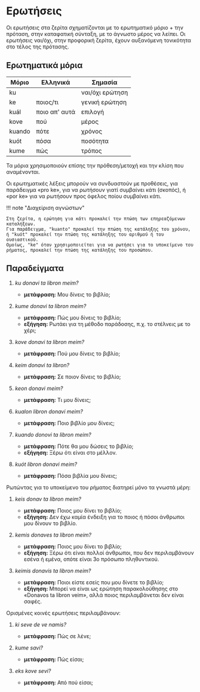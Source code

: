 # Ερωτήσεις

Οι ερωτήσεις στα ζερίτα σχηματίζονται με το ερωτηματικό μόριο + την πρόταση, στην καταφατική σύνταξη, με το άγνωστο μέρος να λείπει.
Οι ερωτήσεις ναι/όχι, στην προφορική ζερίτα, έχουν αυξανόμενη τονικότητα στο τέλος της πρότασης.

## Ερωτηματικά μόρια

| Μόριο  | Ελληνικά      | Σημασία         |
| ------ | ------------- | --------------- |
| ku     |               | ναι/όχι ερώτηση |
| ke     | ποιος/τι      | γενική ερώτηση  |
| kuál   | ποιο απ' αυτά | επιλογή         |
| kove   | πού           | μέρος           |
| kuando | πότε          | χρόνος          |
| kuót   | πόσα          | ποσότητα        |
| kume   | πώς           | τρόπος          |

Τα μόρια χρησιμοποιούν επίσης την πρόθεση/μετοχή και την κλίση που αναμένονται.

Οι ερωτηματικές λέξεις μπορούν να συνδυαστούν με προθέσεις, για παράδειγμα «pro ke», για να ρωτήσουν γιατί συμβαίνει κάτι (σκοπός), ή «por ke» για να ρωτήσουν προς όφελος ποίου συμβαίνει κάτι.

!!! note "Διαχείριση αγνώστων"

    Στη ζερίτα, η ερώτηση για κάτι προκαλεί την πτώση των επηρεαζόμενων καταλήξεων.
    Για παράδειγμα, "kuanto" προκαλεί την πτώση της κατάληξης του χρόνου, ή "kuót" προκαλεί την πτώση της κατάληξης του αριθμού ή του ουσιαστικού.
    Ομοίως, "ke" όταν χρησιμοποιείται για να ρωτήσει για το υποκείμενο του ρήματος, προκαλεί την πτώση της κατάληξης του προσώπου.

## Παραδείγματα

1.  _ku donavi ta libron meim?_

    - **μετάφραση:** Μου δίνεις το βιβλίο;

1.  _kume donavi ta libron meim?_

    - **μετάφραση:** Πώς μου δίνεις το βιβλίο;
    - **εξήγηση:** Ρωτάει για τη μέθοδο παράδοσης, π.χ. το στέλνεις με το χέρι;

1.  _kove donavi ta libron meim?_

    - **μετάφραση:** Πού μου δίνεις το βιβλίο;

1.  _keim donavi ta libron?_

    - **μετάφραση:** Σε ποιον δίνεις το βιβλίο;

1.  _keon donavi meim?_

    - **μετάφραση:** Τι μου δίνεις;

1.  _kualon libron donavi meim?_

    - **μετάφραση:** Ποιο βιβλίο μου δίνεις;

1.  _kuando donovi ta libron meim?_

    - **μετάφραση:** Πότε θα μου δώσεις το βιβλίο;
    - **εξήγηση:** Ξέρω ότι είναι στο μέλλον.

1.  _kuót libron donavi meim?_

    - **μετάφραση:** Πόσα βιβλία μου δίνεις;

Ρωτώντας για το υποκείμενο του ρήματος διατηρεί μόνο τα γνωστά μέρη:

1.  _keis donav ta libron meim?_

    - **μετάφραση:** Ποιος μου δίνει το βιβλίο;
    - **εξήγηση:** Δεν έχω καμία ένδειξη για το ποιος ή πόσοι άνθρωποι μου δίνουν το βιβλίο.

1.  _kemis donaves ta libron meim?_

    - **μετάφραση:** Ποιος μου δίνει το βιβλίο;
    - **εξήγηση:** Ξέρω ότι είναι πολλοί άνθρωποι, που δεν περιλαμβάνουν εσένα ή εμένα, οπότε είναι 3ο πρόσωπο πληθυντικού.

1.  _keimis donavis ta libron meim?_

    - **μετάφραση:** Ποιοι είστε εσείς που μου δίνετε το βιβλίο;
    - **εξήγηση:** Μπορεί να είναι ως ερώτηση παρακολούθησης στο «Donavos ta libron veim», αλλά ποιος περιλαμβάνεται δεν είναι σαφές.

Ορισμένες κοινές ερωτήσεις περιλαμβάνουν:

1.  _ki seve de ve namis?_

    - **μετάφραση:** Πώς σε λένε;

1.  _kume savi?_

    - **μετάφραση:** Πώς είσαι;

1.  _eks kove sevi?_

    - **μετάφραση:** Από πού είσαι;
